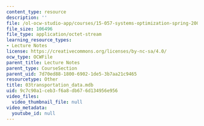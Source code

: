```yaml
---
content_type: resource
description: ''
file: /ol-ocw-studio-app/courses/15-057-systems-optimization-spring-2003/9c7c90a1ceb3f6a8db676d134956e956_03transportation_data.mdb
file_size: 106496
file_type: application/octet-stream
learning_resource_types:
- Lecture Notes
license: https://creativecommons.org/licenses/by-nc-sa/4.0/
ocw_type: OCWFile
parent_title: Lecture Notes
parent_type: CourseSection
parent_uid: 7d70ed88-1800-6902-1de5-3b7aa21c9465
resourcetype: Other
title: 03transportation_data.mdb
uid: 9c7c90a1-ceb3-f6a8-db67-6d134956e956
video_files:
  video_thumbnail_file: null
video_metadata:
  youtube_id: null
---
```

